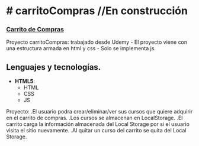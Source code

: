 # # carritoCompras //En construcción

### [Carrito de Compras]()

Proyecto carritoCompras: trabajado desde Udemy - El proyecto viene con una estructura armada en html y css - 
         Solo se implementa js. 


## Lenguajes y tecnologías.

- **HTML5**:
    - HTML
    - CSS
    - JS

Proyecto: .El usuario podra crear/eliminar/ver sus cursos que quiere adquirir en el carrito de compras.
          .Los cursos se almacenan en LocalStorage.
          .El carrito carga la información almacenada del Local Storage por si el usuario visita el sitio nuevamente.
          .Al quitar un curso del carrito se quita del Local Storage.
          

